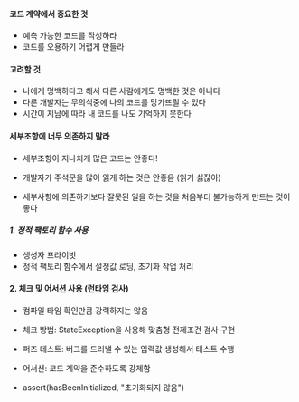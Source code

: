 #### 코드 계약에서 중요한 것

- 예측 가능한 코드를 작성하라
- 코드를 오용하기 어렵게 만들라

#### 고려할 것

- 나에게 명백하다고 해서 다른 사람에게도 명백한 것은 아니다
- 다른 개발자는 무의식중에 나의 코드를 망가뜨릴 수 있다
- 시간이 지남에 따라 내 코드를 나도 기억하지 못한다

#### 세부조항에 너무 의존하지 말라

- 세부조항이 지나치게 많은 코드는 안좋다!
- 개발자가 주석문을 많이 읽게 하는 것은 안좋음 (읽기 싫잖아)

- 세부사항에 의존하기보다 잘못된 일을 하는 것을 처음부터 불가능하게 만드는 것이 좋다

##### 1. 정적 팩토리 함수 사용

- 생성자 프라이빗
- 정적 팩토리 함수에서 설정값 로딩, 초기화 작업 처리

#### 2. 체크 및 어서션 사용 (런타임 검사)

- 컴파일 타임 확인만큼 강력하지는 않음
- 체크 방법: StateException을 사용해 맞춤형 전제조건 검사 구현
- 퍼즈 테스트: 버그를 드러낼 수 있는 입력값 생성해서 태스트 수행

- 어서션: 코드 계약을 준수하도록 강제함 
- assert(hasBeenInitialized, "초기화되지 않음")
